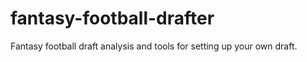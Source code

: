 fantasy-football-drafter
========================

Fantasy football draft analysis and tools for setting up your own draft.
